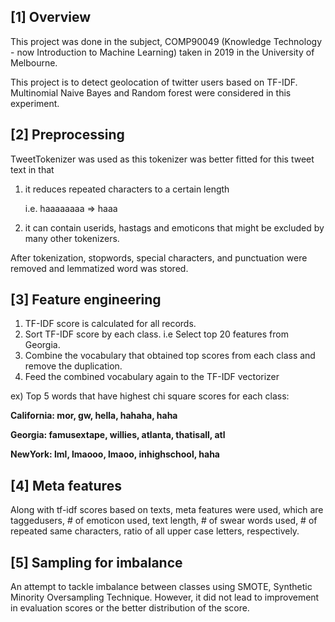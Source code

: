 ## [1] Overview
This project was done in the subject, COMP90049 (Knowledge Technology - now Introduction to Machine Learning) taken in 2019 in the University of Melbourne.

This project is to detect geolocation of twitter users based on TF-IDF.
Multinomial Naive Bayes and Random forest were considered in this experiment.


## [2] Preprocessing
TweetTokenizer was used as this tokenizer was better fitted for this tweet text in that 
1) it reduces repeated characters to a certain length 

    i.e. haaaaaaaa => haaa 

2) it can contain userids, hastags and emoticons that might be excluded by many other tokenizers.

After tokenization, stopwords, special characters, and punctuation were removed and lemmatized word was stored.


## [3] Feature engineering
1. TF-IDF score is calculated for all records.
2. Sort TF-IDF score by each class. i.e Select top 20 features from Georgia. 
3. Combine the vocabulary that obtained top scores from each class and remove the duplication.
4. Feed the combined vocabulary again to the TF-IDF vectorizer



ex)
Top 5 words that have highest chi square scores for each class:

**California: mor, gw, hella, hahaha, haha**

**Georgia: famusextape, willies, atlanta, thatisall, atl**

**NewYork: lml, lmaooo, lmaoo, inhighschool, haha**


## [4] Meta features
Along with tf-idf scores based on texts, meta features were used, which are taggedusers, # of emoticon used, text length, # of swear words used, # of repeated same characters, ratio of all upper case letters, respectively.


## [5] Sampling for imbalance
An attempt to tackle imbalance between classes using SMOTE, Synthetic Minority Oversampling Technique.
However, it did not lead to improvement in evaluation scores or the better distribution of the score. 
